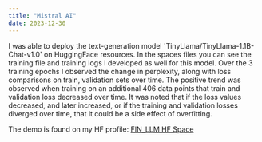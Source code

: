 ```yaml
---
title: "Mistral AI"
date: 2023-12-30
---
```


I was able to deploy the text-generation model 'TinyLlama/TinyLlama-1.1B-Chat-v1.0' on HuggingFace resources. In the spaces files you can see the training file and training logs I developed as well for this model. Over the 3 training epochs I observed the change in perplexity, along with loss comparisons on train, validation sets over time. The positive trend was observed when training on an additional 406 data points that train and validation loss decreased over time. It was noted that if the loss values decreased, and later increased, or if the training and validation losses diverged over time, that it could be a side effect of overfitting. 

The demo is found on my HF profile: 
[FIN_LLM HF Space](https://huggingface.co/spaces/RobertCastagna/FIN_LLM)

